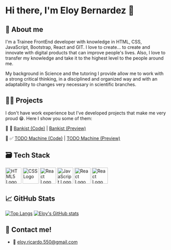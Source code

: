 # Hi there, I'm Eloy Bernardez 👋

## 🖖 About me
I'm a Trainee FrontEnd developer with knowledge in HTML, CSS, JavaScript, Bootstrap, React and GIT. I love to create... to create and innovate with digital products that can improve people's lives. Also, I love to transfer my knowledge and take it to the highest level to the people around me.

My background in Science and the tutoring I provide allow me to work with a strong critical thinking, in a disciplined and organized way and with an adaptability to changes very necessary in scientific branches.

## 👨‍💻 Projects
I don't have work experience but I've developed projects that make me very proud 😁. Here I show you some of them:

🔸 🏦 [Bankist (Code)](http://https://github.com/eloybernardez/bankist-react-app "Bankist (Code)") | [Bankist (Preview)](http://bankist-react-app.vercel.app "Bankist Preview")

🔸 ✅ [TODO Machine (Code)](http://eloybernardez.github.io/todo-machine/ "TODO Machine (Code)") | [TODO Machine (Preview)](http://https://github.com/eloybernardez/todo-machine "TODO Machine (Preview)")



## 🗃 Tech Stack
<img src="https://cdn.worldvectorlogo.com/logos/html-1.svg" alt="HTML5 Logo" width="50" height="50"/>  <img src="https://cdn.worldvectorlogo.com/logos/css-3.svg" alt="CSS Logo" width="50" height="50"/>  <img src="https://cdn.worldvectorlogo.com/logos/bootstrap-5-1.svg" alt="React Logo" width="50" height="50"/>  <img src="https://cdn.worldvectorlogo.com/logos/logo-javascript.svg" alt="JavaScript Logo" width="50" height="50"/>  <img src="https://cdn.worldvectorlogo.com/logos/styled-components-1.svg" alt="React Logo" width="50" height="50"/>   <img src="https://cdn.worldvectorlogo.com/logos/react-2.svg" alt="React Logo" width="50" height="50"/>   



## &#x1f4c8; GitHub Stats

[![Top Langs](https://github-readme-stats.vercel.app/api/top-langs/?username=eloybernardez&theme=gruvbox)](https://github.com/anuraghazra/github-readme-stats)    [![Eloy's GitHub stats](https://github-readme-stats.vercel.app/api?username=eloybernardez&theme=gruvbox)](https://github.com/anuraghazra/github-readme-stats)


## 📲 Contact me!
- 📩 eloy.ricardo.550@gmail.com
